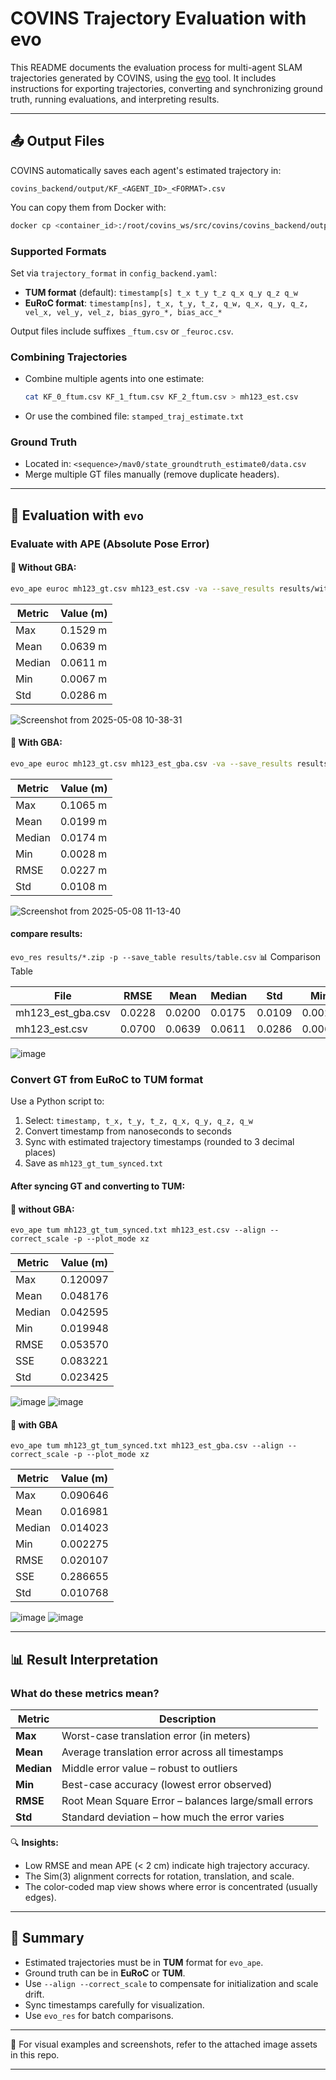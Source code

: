 # COVINS Trajectory Evaluation with evo

This README documents the evaluation process for multi-agent SLAM trajectories generated by COVINS, using the [evo](https://github.com/MichaelGrupp/evo) tool. It includes instructions for exporting trajectories, converting and synchronizing ground truth, running evaluations, and interpreting results.

---

## 📤 Output Files

COVINS automatically saves each agent's estimated trajectory in:

```
covins_backend/output/KF_<AGENT_ID>_<FORMAT>.csv
```

You can copy them from Docker with:

```bash
docker cp <container_id>:/root/covins_ws/src/covins/covins_backend/output /host/path/to/output
```

### Supported Formats

Set via `trajectory_format` in `config_backend.yaml`:

* **TUM format** (default):
  `timestamp[s] t_x t_y t_z q_x q_y q_z q_w`
* **EuRoC format**:
  `timestamp[ns], t_x, t_y, t_z, q_w, q_x, q_y, q_z, vel_x, vel_y, vel_z, bias_gyro_*, bias_acc_*`

Output files include suffixes `_ftum.csv` or `_feuroc.csv`.

### Combining Trajectories

* Combine multiple agents into one estimate:

  ```bash
  cat KF_0_ftum.csv KF_1_ftum.csv KF_2_ftum.csv > mh123_est.csv
  ```
* Or use the combined file:
  `stamped_traj_estimate.txt`

### Ground Truth

* Located in: `<sequence>/mav0/state_groundtruth_estimate0/data.csv`
* Merge multiple GT files manually (remove duplicate headers).

---

## 📐 Evaluation with `evo`


### Evaluate with APE (Absolute Pose Error)

#### 🔹 Without GBA:

```bash
evo_ape euroc mh123_gt.csv mh123_est.csv -va --save_results results/without_gba.zip --plot
```
| Metric | Value (m) |
| ------ | --------- |
| Max    |  0.1529 m |
| Mean   | 0.0639 m  |
| Median | 0.0611 m  |
| Min    | 0.0067 m  |
| Std    | 0.0286 m  |


![Screenshot from 2025-05-08 10-38-31](https://github.com/user-attachments/assets/7742a991-09ad-48a4-b366-1b72f2d3c753)

#### 🔹 With GBA:

```bash
evo_ape euroc mh123_gt.csv mh123_est_gba.csv -va --save_results results/with_gba.zip --plot
```
| Metric | Value (m) |
| ------ | --------- |
| Max    |  0.1065 m |
| Mean   | 0.0199 m  |
| Median | 0.0174 m  |
| Min    |  0.0028 m |
| RMSE   | 0.0227 m  |
| Std    | 0.0108 m  |


![Screenshot from 2025-05-08 11-13-40](https://github.com/user-attachments/assets/ca26a449-7f5f-45c9-b6eb-84ab76438103)

#### compare results:
```evo_res results/*.zip -p --save_table results/table.csv```
📊 Comparison Table

| File                | RMSE   | Mean   | Median | Std    | Min    | Max    | SSE    |
| ------------------- | ------ | ------ | ------ | ------ | ------ | ------ | ------ |
| mh123\_est\_gba.csv | 0.0228 | 0.0200 | 0.0175 | 0.0109 | 0.0029 | 0.1066 | 0.3677 |
| mh123\_est.csv      | 0.0700 | 0.0639 | 0.0611 | 0.0286 | 0.0067 | 0.1529 | 1.4707 |

![image](https://github.com/user-attachments/assets/e30e18df-e9aa-47e5-8e8c-153a111851c5)


### Convert GT from EuRoC to TUM format

Use a Python script to:

1. Select: `timestamp, t_x, t_y, t_z, q_x, q_y, q_z, q_w`
2. Convert timestamp from nanoseconds to seconds
3. Sync with estimated trajectory timestamps (rounded to 3 decimal places)
4. Save as `mh123_gt_tum_synced.txt`

#### After syncing GT and converting to TUM:

#### 🔹 without GBA:
 ```evo_ape tum mh123_gt_tum_synced.txt mh123_est.csv --align --correct_scale -p --plot_mode xz```

 | Metric | Value (m) |
| ------ | --------- |
| Max    | 0.120097  |
| Mean   | 0.048176  |
| Median | 0.042595  |
| Min    | 0.019948  |
| RMSE   | 0.053570  |
| SSE    | 0.083221  |
| Std    | 0.023425  |

   ![image](https://github.com/user-attachments/assets/fb5f7cd2-2fae-427c-86b8-ff6917f62507)
   ![image](https://github.com/user-attachments/assets/3d299a04-9363-45f1-ad2d-e4c30f7de4ff)



#### 🔹 with GBA
```evo_ape tum mh123_gt_tum_synced.txt mh123_est_gba.csv --align --correct_scale -p --plot_mode xz```

| Metric | Value (m) |
| ------ | --------- |
| Max    | 0.090646  |
| Mean   | 0.016981  |
| Median | 0.014023  |
| Min    | 0.002275  |
| RMSE   | 0.020107  |
| SSE    | 0.286655  |
| Std    | 0.010768  |

![image](https://github.com/user-attachments/assets/c5a355c1-f416-489c-8710-737935a83c4e)
![image](https://github.com/user-attachments/assets/dd38fcd3-088d-4fff-a896-27dc0cb47e77)


---


## 📊 Result Interpretation

### What do these metrics mean?

| Metric     | Description                                          |
| ---------- | ---------------------------------------------------- |
| **Max**    | Worst-case translation error (in meters)             |
| **Mean**   | Average translation error across all timestamps      |
| **Median** | Middle error value – robust to outliers              |
| **Min**    | Best-case accuracy (lowest error observed)           |
| **RMSE**   | Root Mean Square Error – balances large/small errors |
| **Std**    | Standard deviation – how much the error varies       |



🔍 **Insights:**

* Low RMSE and mean APE (< 2 cm) indicate high trajectory accuracy.
* The Sim(3) alignment corrects for rotation, translation, and scale.
* The color-coded map view shows where error is concentrated (usually edges).

---

## 📌 Summary

* Estimated trajectories must be in **TUM** format for `evo_ape`.
* Ground truth can be in **EuRoC** or **TUM**.
* Use `--align --correct_scale` to compensate for initialization and scale drift.
* Sync timestamps carefully for  visualization.
* Use `evo_res` for batch comparisons.

---

📂 For visual examples and screenshots, refer to the attached image assets in this repo.








---
